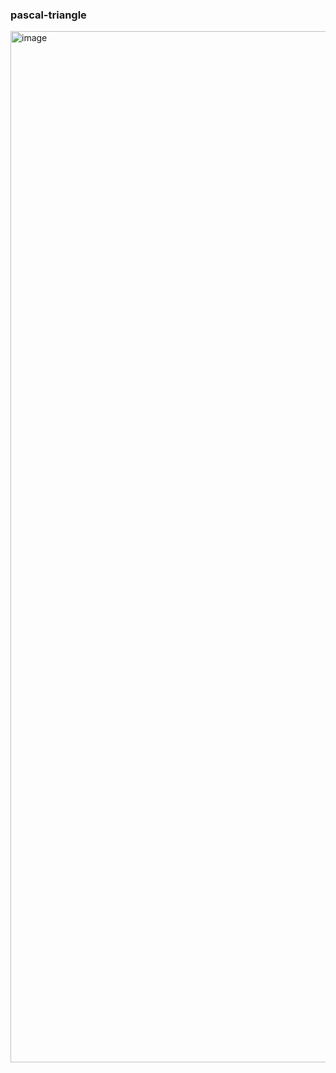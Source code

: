 ### pascal-triangle
<img width="1650" alt="image" src="https://github.com/user-attachments/assets/c4b12178-7e6a-4c00-9da7-d8a5403b996f" />

